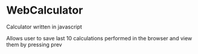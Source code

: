# WebCalculator

Calculator written in javascript

Allows user to save last 10 calculations performed in the browser and view them by pressing prev
